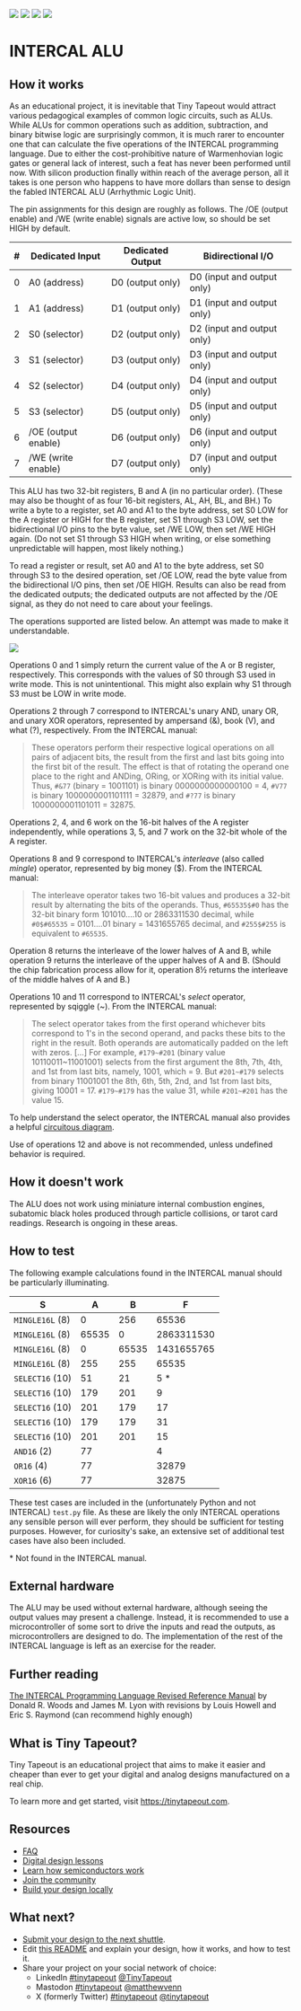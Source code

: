 ![](../../workflows/gds/badge.svg) ![](../../workflows/docs/badge.svg) ![](../../workflows/test/badge.svg) ![](../../workflows/fpga/badge.svg)

# INTERCAL ALU

## How it works

As an educational project, it is inevitable that Tiny Tapeout would attract various pedagogical examples of common logic circuits, such as ALUs. While ALUs for common operations such as addition, subtraction, and binary bitwise logic are surprisingly common, it is much rarer to encounter one that can calculate the five operations of the INTERCAL programming language. Due to either the cost-prohibitive nature of Warmenhovian logic gates or general lack of interest, such a feat has never been performed until now. With silicon production finally within reach of the average person, all it takes is one person who happens to have more dollars than sense to design the fabled INTERCAL ALU (Arrhythmic Logic Unit).

The pin assignments for this design are roughly as follows. The /OE (output enable) and /WE (write enable) signals are active low, so should be set HIGH by default.

| # | Dedicated Input     | Dedicated Output | Bidirectional I/O          |
| - | ------------------- | ---------------- | -------------------------- |
| 0 | A0 (address)        | D0 (output only) | D0 (input and output only) |
| 1 | A1 (address)        | D1 (output only) | D1 (input and output only) |
| 2 | S0 (selector)       | D2 (output only) | D2 (input and output only) |
| 3 | S1 (selector)       | D3 (output only) | D3 (input and output only) |
| 4 | S2 (selector)       | D4 (output only) | D4 (input and output only) |
| 5 | S3 (selector)       | D5 (output only) | D5 (input and output only) |
| 6 | /OE (output enable) | D6 (output only) | D6 (input and output only) |
| 7 | /WE (write enable)  | D7 (output only) | D7 (input and output only) |

This ALU has two 32-bit registers, B and A (in no particular order). (These may also be thought of as four 16-bit registers, AL, AH, BL, and BH.) To write a byte to a register, set A0 and A1 to the byte address, set S0 LOW for the A register or HIGH for the B register, set S1 through S3 LOW, set the bidirectional I/O pins to the byte value, set /WE LOW, then set /WE HIGH again. (Do not set S1 through S3 HIGH when writing, or else something unpredictable will happen, most likely nothing.)

To read a register or result, set A0 and A1 to the byte address, set S0 through S3 to the desired operation, set /OE LOW, read the byte value from the bidirectional I/O pins, then set /OE HIGH. Results can also be read from the dedicated outputs; the dedicated outputs are not affected by the /OE signal, as they do not need to care about your feelings.

The operations supported are listed below. An attempt was made to make it understandable.

![](intercal-alu.svg)

Operations 0 and 1 simply return the current value of the A or B register, respectively. This corresponds with the values of S0 through S3 used in write mode. This is not unintentional. This might also explain why S1 through S3 must be LOW in write mode.

Operations 2 through 7 correspond to INTERCAL's unary AND, unary OR, and unary XOR operators, represented by ampersand (&), book (V), and what (?), respectively. From the INTERCAL manual:

<blockquote>
These operators perform their respective logical operations on all pairs of adjacent bits, the result from the first and last bits going into the first bit of the result. The effect is that of rotating the operand one place to the right and ANDing, ORing, or XORing with its initial value. Thus, <code>#&77</code> (binary = 1001101) is binary 0000000000000100 = 4, <code>#V77</code> is binary 1000000001101111 = 32879, and <code>#?77</code> is binary 1000000001101011 = 32875.
</blockquote>

Operations 2, 4, and 6 work on the 16-bit halves of the A register independently, while operations 3, 5, and 7 work on the 32-bit whole of the A register.

Operations 8 and 9 correspond to INTERCAL's *interleave* (also called *mingle*) operator, represented by big money (&#36;). From the INTERCAL manual:

<blockquote>
The interleave operator takes two 16-bit values and produces a 32-bit result by alternating the bits of the operands. Thus, <code>#65535&#36;#0</code> has the 32-bit binary form 101010....10 or 2863311530 decimal, while <code>#0&#36;#65535</code> = 0101....01 binary = 1431655765 decimal, and <code>#255&#36;#255</code> is equivalent to <code>#65535</code>.
</blockquote>

Operation 8 returns the interleave of the lower halves of A and B, while operation 9 returns the interleave of the upper halves of A and B. (Should the chip fabrication process allow for it, operation 8½ returns the interleave of the middle halves of A and B.)

Operations 10 and 11 correspond to INTERCAL's *select* operator, represented by sqiggle (~). From the INTERCAL manual:

<blockquote>
The select operator takes from the first operand whichever bits correspond to 1's in the second operand, and packs these bits to the right in the result. Both operands are automatically padded on the left with zeros. […] For example, <code>#179~#201</code> (binary value 10110011~11001001) selects from the first argument the 8th, 7th, 4th, and 1st from last bits, namely, 1001, which = 9. But <code>#201~#179</code> selects from binary 11001001 the 8th, 6th, 5th, 2nd, and 1st from last bits, giving 10001 = 17. <code>#179~#179</code> has the value 31, while <code>#201~#201</code> has the value 15.
</blockquote>

To help understand the select operator, the INTERCAL manual also provides a helpful [circuitous diagram](https://www.muppetlabs.com/~breadbox/intercal-man/figure1.html).

Use of operations 12 and above is not recommended, unless undefined behavior is required.

## How it doesn't work

The ALU does not work using miniature internal combustion engines, subatomic black holes produced through particle collisions, or tarot card readings. Research is ongoing in these areas.

## How to test

The following example calculations found in the INTERCAL manual should be particularly illuminating.

| S               | A     | B     | F          |
| --------------- | ----- | ----- | ---------- |
| `MINGLE16L` (8) | 0     | 256   | 65536      |
| `MINGLE16L` (8) | 65535 | 0     | 2863311530 |
| `MINGLE16L` (8) | 0     | 65535 | 1431655765 |
| `MINGLE16L` (8) | 255   | 255   | 65535      |
| `SELECT16` (10) | 51    | 21    | 5 *        |
| `SELECT16` (10) | 179   | 201   | 9          |
| `SELECT16` (10) | 201   | 179   | 17         |
| `SELECT16` (10) | 179   | 179   | 31         |
| `SELECT16` (10) | 201   | 201   | 15         |
| `AND16` (2)     | 77    |       | 4          |
| `OR16` (4)      | 77    |       | 32879      |
| `XOR16` (6)     | 77    |       | 32875      |

These test cases are included in the (unfortunately Python and not INTERCAL) `test.py` file. As these are likely the only INTERCAL operations any sensible person will ever perform, they should be sufficient for testing purposes. However, for curiosity's sake, an extensive set of additional test cases have also been included.

\* Not found in the INTERCAL manual.

## External hardware

The ALU may be used without external hardware, although seeing the output values may present a challenge. Instead, it is recommended to use a microcontroller of some sort to drive the inputs and read the outputs, as microcontrollers are designed to do. The implementation of the rest of the INTERCAL language is left as an exercise for the reader.

## Further reading

[The INTERCAL Programming Language Revised Reference Manual](https://www.muppetlabs.com/~breadbox/intercal-man/home.html) by Donald R. Woods and James M. Lyon with revisions by Louis Howell and Eric S. Raymond (can recommend highly enough)

## What is Tiny Tapeout?

Tiny Tapeout is an educational project that aims to make it easier and cheaper than ever to get your digital and analog designs manufactured on a real chip.

To learn more and get started, visit https://tinytapeout.com.

## Resources

- [FAQ](https://tinytapeout.com/faq/)
- [Digital design lessons](https://tinytapeout.com/digital_design/)
- [Learn how semiconductors work](https://tinytapeout.com/siliwiz/)
- [Join the community](https://tinytapeout.com/discord)
- [Build your design locally](https://www.tinytapeout.com/guides/local-hardening/)

## What next?

- [Submit your design to the next shuttle](https://app.tinytapeout.com/).
- Edit [this README](README.md) and explain your design, how it works, and how to test it.
- Share your project on your social network of choice:
  - LinkedIn [#tinytapeout](https://www.linkedin.com/search/results/content/?keywords=%23tinytapeout) [@TinyTapeout](https://www.linkedin.com/company/100708654/)
  - Mastodon [#tinytapeout](https://chaos.social/tags/tinytapeout) [@matthewvenn](https://chaos.social/@matthewvenn)
  - X (formerly Twitter) [#tinytapeout](https://twitter.com/hashtag/tinytapeout) [@tinytapeout](https://twitter.com/tinytapeout)

